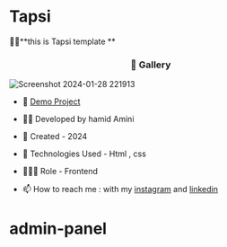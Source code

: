 # Tapsi
🏃‍♂️**this is Tapsi template **
<h3 align="center"> 📸 Gallery </h3>

![Screenshot 2024-01-28 221913](https://github.com/HamidAmini-FE/Tapsi/assets/155943185/c2f401c4-9633-4ae9-bbe2-e08dc6cd5fe4)








- 🔗 [Demo Project](https://hamidamini-fe.github.io/Tapsi/)


- 👨‍💻 Developed by hamid Amini

- 📆 Created - 2024

- 🤖 Technologies Used - Html , css 

- 🕵🏻‍♀️ Role - Frontend

- 📫 How to reach me : with my [instagram](https://www.instagram.com/hamidamini_fe2024) and [linkedin]()
# admin-panel
